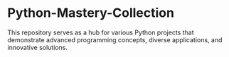 # Python-Mastery-Collection
This repository serves as a hub for various Python projects that demonstrate advanced programming concepts, diverse applications, and innovative solutions. 

